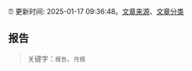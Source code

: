 :alarm_clock: 更新时间: 2025-01-17 09:36:48。[文章来源](/README.md)、[文章分类](/TAGS.md)

## 报告


> 关键字：`报告`、`月报`



